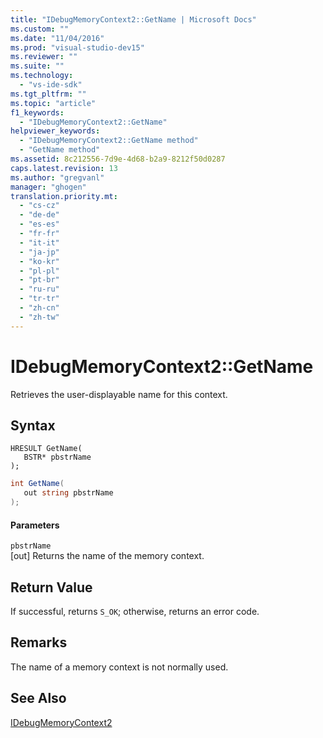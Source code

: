 ```yaml
---
title: "IDebugMemoryContext2::GetName | Microsoft Docs"
ms.custom: ""
ms.date: "11/04/2016"
ms.prod: "visual-studio-dev15"
ms.reviewer: ""
ms.suite: ""
ms.technology: 
  - "vs-ide-sdk"
ms.tgt_pltfrm: ""
ms.topic: "article"
f1_keywords: 
  - "IDebugMemoryContext2::GetName"
helpviewer_keywords: 
  - "IDebugMemoryContext2::GetName method"
  - "GetName method"
ms.assetid: 8c212556-7d9e-4d68-b2a9-8212f50d0287
caps.latest.revision: 13
ms.author: "gregvanl"
manager: "ghogen"
translation.priority.mt: 
  - "cs-cz"
  - "de-de"
  - "es-es"
  - "fr-fr"
  - "it-it"
  - "ja-jp"
  - "ko-kr"
  - "pl-pl"
  - "pt-br"
  - "ru-ru"
  - "tr-tr"
  - "zh-cn"
  - "zh-tw"
---
```

# IDebugMemoryContext2::GetName
Retrieves the user-displayable name for this context.  
  
## Syntax  
  
```cpp#  
HRESULT GetName(   
   BSTR* pbstrName  
);  
```  
  
```c#  
int GetName(  
   out string pbstrName  
);  
```  
  
#### Parameters  
 `pbstrName`  
 [out] Returns the name of the memory context.  
  
## Return Value  
 If successful, returns `S_OK`; otherwise, returns an error code.  
  
## Remarks  
 The name of a memory context is not normally used.  
  
## See Also  
 [IDebugMemoryContext2](../../../extensibility/debugger/reference/idebugmemorycontext2.md)